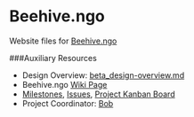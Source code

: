 # Beehive.ngo

Website files for [Beehive.ngo]()

###Auxiliary Resources

- Design Overview: [beta_design-overview.md]()
- Beehive.ngo [Wiki Page]()
- [Milestones](), [Issues](), [Project Kanban Board]()
- Project Coordinator: [Bob]()
